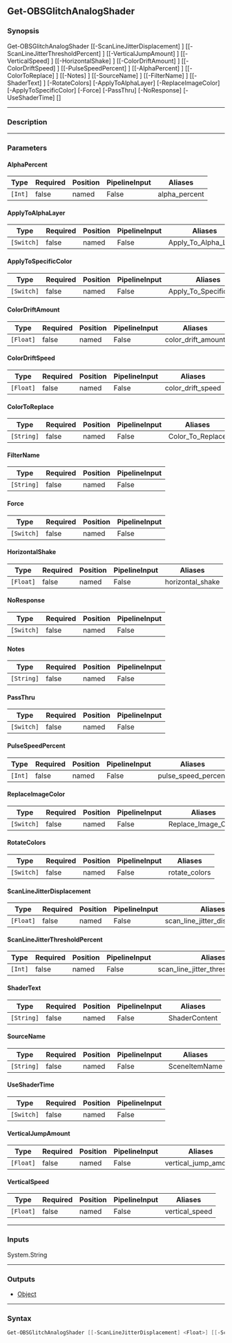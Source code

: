 Get-OBSGlitchAnalogShader
-------------------------

### Synopsis
Get-OBSGlitchAnalogShader [[-ScanLineJitterDisplacement] <float>] [[-ScanLineJitterThresholdPercent] <int>] [[-VerticalJumpAmount] <float>] [[-VerticalSpeed] <float>] [[-HorizontalShake] <float>] [[-ColorDriftAmount] <float>] [[-ColorDriftSpeed] <float>] [[-PulseSpeedPercent] <int>] [[-AlphaPercent] <int>] [[-ColorToReplace] <string>] [[-Notes] <string>] [[-SourceName] <string>] [[-FilterName] <string>] [[-ShaderText] <string>] [-RotateColors] [-ApplyToAlphaLayer] [-ReplaceImageColor] [-ApplyToSpecificColor] [-Force] [-PassThru] [-NoResponse] [-UseShaderTime] [<CommonParameters>]

---

### Description

---

### Parameters
#### **AlphaPercent**

|Type   |Required|Position|PipelineInput|Aliases      |
|-------|--------|--------|-------------|-------------|
|`[Int]`|false   |named   |False        |alpha_percent|

#### **ApplyToAlphaLayer**

|Type      |Required|Position|PipelineInput|Aliases             |
|----------|--------|--------|-------------|--------------------|
|`[Switch]`|false   |named   |False        |Apply_To_Alpha_Layer|

#### **ApplyToSpecificColor**

|Type      |Required|Position|PipelineInput|Aliases                |
|----------|--------|--------|-------------|-----------------------|
|`[Switch]`|false   |named   |False        |Apply_To_Specific_Color|

#### **ColorDriftAmount**

|Type     |Required|Position|PipelineInput|Aliases           |
|---------|--------|--------|-------------|------------------|
|`[Float]`|false   |named   |False        |color_drift_amount|

#### **ColorDriftSpeed**

|Type     |Required|Position|PipelineInput|Aliases          |
|---------|--------|--------|-------------|-----------------|
|`[Float]`|false   |named   |False        |color_drift_speed|

#### **ColorToReplace**

|Type      |Required|Position|PipelineInput|Aliases         |
|----------|--------|--------|-------------|----------------|
|`[String]`|false   |named   |False        |Color_To_Replace|

#### **FilterName**

|Type      |Required|Position|PipelineInput|
|----------|--------|--------|-------------|
|`[String]`|false   |named   |False        |

#### **Force**

|Type      |Required|Position|PipelineInput|
|----------|--------|--------|-------------|
|`[Switch]`|false   |named   |False        |

#### **HorizontalShake**

|Type     |Required|Position|PipelineInput|Aliases         |
|---------|--------|--------|-------------|----------------|
|`[Float]`|false   |named   |False        |horizontal_shake|

#### **NoResponse**

|Type      |Required|Position|PipelineInput|
|----------|--------|--------|-------------|
|`[Switch]`|false   |named   |False        |

#### **Notes**

|Type      |Required|Position|PipelineInput|
|----------|--------|--------|-------------|
|`[String]`|false   |named   |False        |

#### **PassThru**

|Type      |Required|Position|PipelineInput|
|----------|--------|--------|-------------|
|`[Switch]`|false   |named   |False        |

#### **PulseSpeedPercent**

|Type   |Required|Position|PipelineInput|Aliases            |
|-------|--------|--------|-------------|-------------------|
|`[Int]`|false   |named   |False        |pulse_speed_percent|

#### **ReplaceImageColor**

|Type      |Required|Position|PipelineInput|Aliases            |
|----------|--------|--------|-------------|-------------------|
|`[Switch]`|false   |named   |False        |Replace_Image_Color|

#### **RotateColors**

|Type      |Required|Position|PipelineInput|Aliases      |
|----------|--------|--------|-------------|-------------|
|`[Switch]`|false   |named   |False        |rotate_colors|

#### **ScanLineJitterDisplacement**

|Type     |Required|Position|PipelineInput|Aliases                      |
|---------|--------|--------|-------------|-----------------------------|
|`[Float]`|false   |named   |False        |scan_line_jitter_displacement|

#### **ScanLineJitterThresholdPercent**

|Type   |Required|Position|PipelineInput|Aliases                           |
|-------|--------|--------|-------------|----------------------------------|
|`[Int]`|false   |named   |False        |scan_line_jitter_threshold_percent|

#### **ShaderText**

|Type      |Required|Position|PipelineInput|Aliases      |
|----------|--------|--------|-------------|-------------|
|`[String]`|false   |named   |False        |ShaderContent|

#### **SourceName**

|Type      |Required|Position|PipelineInput|Aliases      |
|----------|--------|--------|-------------|-------------|
|`[String]`|false   |named   |False        |SceneItemName|

#### **UseShaderTime**

|Type      |Required|Position|PipelineInput|
|----------|--------|--------|-------------|
|`[Switch]`|false   |named   |False        |

#### **VerticalJumpAmount**

|Type     |Required|Position|PipelineInput|Aliases             |
|---------|--------|--------|-------------|--------------------|
|`[Float]`|false   |named   |False        |vertical_jump_amount|

#### **VerticalSpeed**

|Type     |Required|Position|PipelineInput|Aliases       |
|---------|--------|--------|-------------|--------------|
|`[Float]`|false   |named   |False        |vertical_speed|

---

### Inputs
System.String

---

### Outputs
* [Object](https://learn.microsoft.com/en-us/dotnet/api/System.Object)

---

### Syntax
```PowerShell
Get-OBSGlitchAnalogShader [[-ScanLineJitterDisplacement] <Float>] [[-ScanLineJitterThresholdPercent] <Int>] [[-VerticalJumpAmount] <Float>] [[-VerticalSpeed] <Float>] [[-HorizontalShake] <Float>] [[-ColorDriftAmount] <Float>] [[-ColorDriftSpeed] <Float>] [[-PulseSpeedPercent] <Int>] [[-AlphaPercent] <Int>] [-RotateColors <Switch>] [-ApplyToAlphaLayer <Switch>] [-ReplaceImageColor <Switch>] [-ApplyToSpecificColor <Switch>] [[-ColorToReplace] <String>] [[-Notes] <String>] [[-SourceName] <String>] [[-FilterName] <String>] [[-ShaderText] <String>] [-Force <Switch>] [-PassThru <Switch>] [-NoResponse <Switch>] [-UseShaderTime <Switch>] [<CommonParameters>]
```

